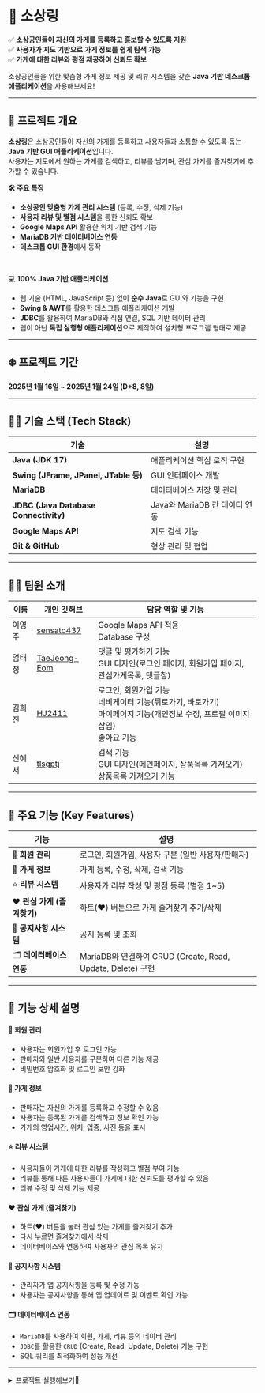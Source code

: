 # 🚀 소상링

✅ **소상공인들이 자신의 가게를 등록하고 홍보할 수 있도록 지원**  
✅ **사용자가 지도 기반으로 가게 정보를 쉽게 탐색 가능**  
✅ **가게에 대한 리뷰와 평점 제공하여 신뢰도 확보**  

소상공인들을 위한 맞춤형 가게 정보 제공 및 리뷰 시스템을 갖춘 **Java 기반 데스크톱 애플리케이션**을 사용해보세요!

---

## 📌 프로젝트 개요
**소상링**은 소상공인들이 자신의 가게를 등록하고 사용자들과 소통할 수 있도록 돕는 **Java 기반 GUI 애플리케이션**입니다.  
사용자는 지도에서 원하는 가게를 검색하고, 리뷰를 남기며, 관심 가게를 즐겨찾기에 추가할 수 있습니다.  

**🛠 주요 특징**
- **소상공인 맞춤형 가게 관리 시스템** (등록, 수정, 삭제 기능)  
- **사용자 리뷰 및 별점 시스템**을 통한 신뢰도 확보  
- **Google Maps API** 활용한 위치 기반 검색 기능  
- **MariaDB 기반 데이터베이스 연동**  
- **데스크톱 GUI 환경**에서 동작  

<br/>

💻 **100% Java 기반 애플리케이션**  
- 웹 기술 (HTML, JavaScript 등) 없이 **순수 Java**로 GUI와 기능을 구현  
- **Swing & AWT**를 활용한 데스크톱 애플리케이션 개발  
- **JDBC**를 활용하여 MariaDB와 직접 연결, SQL 기반 데이터 관리  
- 웹이 아닌 **독립 실행형 애플리케이션**으로 제작하여 설치형 프로그램 형태로 제공

---
## ❄️ 프로젝트 기간

 **2025년 1월 16일 ~ 2025년 1월 24일 (D+8, 8일)**

---

## 👨‍💻 기술 스택 (Tech Stack)
| 기술 | 설명 |
|------|------|
| **Java (JDK 17)** | 애플리케이션 핵심 로직 구현 |
| **Swing (JFrame, JPanel, JTable 등)** | GUI 인터페이스 개발 |
| **MariaDB** | 데이터베이스 저장 및 관리 |
| **JDBC (Java Database Connectivity)** | Java와 MariaDB 간 데이터 연동 |
| **Google Maps API** | 지도 검색 기능 |
| **Git & GitHub** | 형상 관리 및 협업 |

---

## 🙋‍♂️ 팀원 소개

| 이름  | 개인 깃허브                                 | 담당 역할 및 기능                                                                                                                 |
|-----| ------------------------------------------- |----------------------------------------------------------------------------------------------------------------------------|
| 이영주 | [sensato437](https://github.com/sensato437) | Google Maps API 적용 <br/>Database 구성  |
| 엄태정 | [TaeJeong-Eom](https://github.com/TaeJeong-Eom) | 댓글 및 평가하기 기능 <br/> GUI 디자인(로그인 페이지, 회원가입 페이지, 관심가게목록, 댓글창)    |
| 김희진 | [HJ2411](https://github.com/HJ2411)     | 로그인, 회원가입 기능 <br/> 네비게이터 기능(뒤로가기, 바로가기) <br/> 마이페이지 기능(개인정보 수정, 프로필 이미지 삽입) <br/> 좋아요 기능      |
| 신혜서 | [tlsgptj](https://github.com/tlsgptj)     | 검색 기능 <br/> GUI 디자인(메인페이지, 상품목록 가져오기) <br/> 상품목록 가져오기 기능 |

---

## 📌 **주요 기능 (Key Features)**  

| 기능 | 설명 |
|------|------|
| 🔐 **회원 관리** | 로그인, 회원가입, 사용자 구분 (일반 사용자/판매자) |
| 🏪 **가게 정보** | 가게 등록, 수정, 삭제, 검색 기능 |
| ⭐ **리뷰 시스템** | 사용자가 리뷰 작성 및 평점 등록 (별점 1~5) |
| ❤️ **관심 가게 (즐겨찾기)** | 하트(♥) 버튼으로 가게 즐겨찾기 추가/삭제 |
| 📢 **공지사항 시스템** | 공지 등록 및 조회 |
| 🗂 **데이터베이스 연동** | MariaDB와 연결하여 CRUD (Create, Read, Update, Delete) 구현 |

---

## 📌 **기능 상세 설명**  

#### 🔐 **회원 관리**
- 사용자는 회원가입 후 로그인 가능  
- 판매자와 일반 사용자를 구분하여 다른 기능 제공  
- 비밀번호 암호화 및 로그인 보안 강화

#### 🏪 **가게 정보**
- 판매자는 자신의 가게를 등록하고 수정할 수 있음  
- 사용자는 등록된 가게를 검색하고 정보 확인 가능  
- 가게의 영업시간, 위치, 업종, 사진 등을 표시  

#### ⭐ **리뷰 시스템**
- 사용자들이 가게에 대한 리뷰를 작성하고 별점 부여 가능  
- 리뷰를 통해 다른 사용자들이 가게에 대한 신뢰도를 평가할 수 있음  
- 리뷰 수정 및 삭제 기능 제공  

#### ❤️ **관심 가게 (즐겨찾기)**
- 하트(♥) 버튼을 눌러 관심 있는 가게를 즐겨찾기 추가  
- 다시 누르면 즐겨찾기에서 삭제  
- 데이터베이스와 연동하여 사용자의 관심 목록 유지  

#### 📢 **공지사항 시스템**
- 관리자가 앱 공지사항을 등록 및 수정 가능  
- 사용자는 공지사항을 통해 앱 업데이트 및 이벤트 확인 가능  

#### 🗂 **데이터베이스 연동**
- `MariaDB`를 사용하여 회원, 가게, 리뷰 등의 데이터 관리  
- `JDBC`를 활용한 `CRUD` (Create, Read, Update, Delete) 기능 구현  
- SQL 쿼리를 최적화하여 성능 개선  

---

<details>
    <summary> 프로젝트 실행해보기🚀 </summary>
    <div>

## 🚀 프로젝트 실행 방법 (Setup & Run)
### 1️⃣ **필요한 환경 설정**
- **Java JDK 17 이상 설치**
- **MariaDB 설치 및 데이터베이스 설정**
- **Google Maps API 키 발급 (선택 사항)**

### 2️⃣ **데이터베이스 설정**
```sql
CREATE DATABASE App_schema;
USE App_schema;
-- 테이블 생성 쿼리
START TRANSACTION;

-- 기존 테이블 삭제
DROP TABLE IF EXISTS ReviewComments;
DROP TABLE IF EXISTS Comments;
DROP TABLE IF EXISTS Item;
DROP TABLE IF EXISTS InterestList;
DROP TABLE IF EXISTS Notice;
DROP TABLE IF EXISTS Review;
DROP TABLE IF EXISTS Store;
DROP TABLE IF EXISTS Seller;
DROP TABLE IF EXISTS Event;
DROP TABLE IF EXISTS Admin;
DROP TABLE IF EXISTS BlackMember;
DROP TABLE IF EXISTS Login;
DROP TABLE IF EXISTS Member;
DROP TABLE IF EXISTS Industry;

DROP TRIGGER IF EXISTS MemberInsert;

-- Member 테이블 생성
CREATE TABLE Member (
    MemberID VARCHAR(13) NOT NULL,
    Pwd VARCHAR(14) NULL,
    Name VARCHAR(26) NULL,
    Nick VARCHAR(13) NULL,
    Birth DATE NULL,
    Email VARCHAR(100) NULL,
    MemberImage VARCHAR(100) NULL,
    CONSTRAINT PK_Member PRIMARY KEY (MemberID)
);

-- Industry 테이블 생성
CREATE TABLE Industry (
    IndustryNo INT(2) NOT NULL,
    IndustryName VARCHAR(10) NULL,
    CONSTRAINT PK_INDUSTRY PRIMARY KEY (IndustryNo)
);

-- Seller 테이블 생성
CREATE TABLE Seller (
    SellerNo INT(10) NOT NULL,
    StorePhone VARCHAR(13) NULL,
    MemberID VARCHAR(13) NOT NULL,
    CONSTRAINT PK_Seller PRIMARY KEY (SellerNo),
    CONSTRAINT FK_Member_TO_Seller FOREIGN KEY (MemberID) REFERENCES Member (MemberID)
);

-- Store 테이블 생성
CREATE TABLE Store (
    StoreNo INT NOT NULL AUTO_INCREMENT,
    StoreName VARCHAR(40) NULL,
    OpenHours VARCHAR(100) NULL,
    LOC VARCHAR(100) NULL,
    StoreImage VARCHAR(100) NULL,
    SellerNo INT(10) NOT NULL,
    IndustryNo INT(2) NOT NULL,
    CONSTRAINT PK_Store PRIMARY KEY (StoreNo),
    CONSTRAINT FK_Industry_TO_Store FOREIGN KEY (IndustryNo) REFERENCES Industry (IndustryNo),
    CONSTRAINT FK_Seller_TO_Store FOREIGN KEY (SellerNo) REFERENCES Seller (SellerNo)
);

-- Item 테이블 생성
CREATE TABLE Item (
    ItemNo INT NOT NULL AUTO_INCREMENT,
    ItemName VARCHAR(50) NULL,
    Amount INT NULL,
    StoreNo INT NOT NULL,
    ItemImage VARCHAR(100) NULL,
    CONSTRAINT PK_Item PRIMARY KEY (ItemNo),
    CONSTRAINT FK_Store_TO_Item FOREIGN KEY (StoreNo) REFERENCES Store (StoreNo)
);

-- Notice 테이블 생성
CREATE TABLE Notice (
    NoticeNo INT NOT NULL AUTO_INCREMENT,
    Title VARCHAR(60) NULL,
    Contents VARCHAR(400) NULL,
    NImage VARCHAR(100)	NULL,
    CreateDate DATE NULL,
    StoreNo INT NOT NULL,
    CONSTRAINT PK_Notice PRIMARY KEY (NoticeNo),
    CONSTRAINT FK_Store_TO_Notice FOREIGN KEY (StoreNo) REFERENCES Store (StoreNo)
);
CREATE TABLE Comments (
    CNO INT NOT NULL AUTO_INCREMENT,
    NContents VARCHAR(100) NULL,
    NoticeNo INT NULL,    
    MemberID VARCHAR(13) NOT NULL,
    CONSTRAINT PK_Comments PRIMARY KEY (CNO),
    CONSTRAINT FK_Notice_TO_Comments FOREIGN KEY (NoticeNo)
        REFERENCES Notice (NoticeNo),
    CONSTRAINT FK_Member_TO_Comments FOREIGN KEY (MemberID)
        REFERENCES Member (MemberID)
);

-- Admin 테이블 생성
CREATE TABLE Admin (
    Admin VARCHAR(13) NOT NULL,
    Pwd VARCHAR(14) NULL,
    AName VARCHAR(26) NULL,
    CONSTRAINT PK_Admin PRIMARY KEY (Admin)
);

-- BlackMember 테이블 생성
CREATE TABLE BlackMember (
    BanNo INT NOT NULL AUTO_INCREMENT,
    MemberID VARCHAR(13) NOT NULL,
    BanDate DATE NULL,
    UnBanDate DATE NULL,
    CONSTRAINT PK_BlackMember PRIMARY KEY (BanNo),
    CONSTRAINT FK_Member_TO_BlackMember FOREIGN KEY (MemberID) REFERENCES Member (MemberID)
);

-- Login 테이블 생성 (LoginTime 타입 변경)
CREATE TABLE Login (
    MemberID VARCHAR(13) NOT NULL,
    LoginCheck INT(1) NULL,
    LoginTime DATETIME NULL,  -- 변경: DATE -> DATETIME
    CONSTRAINT PK_Login PRIMARY KEY (MemberID),
    CONSTRAINT FK_Member_TO_Login FOREIGN KEY (MemberID) REFERENCES Member (MemberID)
);

-- Review 테이블 생성
CREATE TABLE Review (
    ReviewNo INT(10) AUTO_INCREMENT NOT NULL,
    CreateDate DATE NULL,
    ReviewImage VARCHAR(100) NULL,
    Contents VARCHAR(100) NULL,
    Rating INT NULL,
    MemberID VARCHAR(13) NOT NULL,
    StoreNo INT NOT NULL,
    CONSTRAINT PK_Review PRIMARY KEY (ReviewNo),
    CONSTRAINT FK_Member_TO_Review FOREIGN KEY (MemberID) REFERENCES Member (MemberID),
    CONSTRAINT FK_Store_TO_Review FOREIGN KEY (StoreNo) REFERENCES Store (StoreNo)
);
CREATE TABLE ReviewComments (
    CNO INT NOT NULL AUTO_INCREMENT,
    NContents VARCHAR(100) NULL,
    ReviewNo INT NOT NULL,
    MemberID VARCHAR(13) NOT NULL,
    CONSTRAINT PK_ReviewComments PRIMARY KEY (CNO),
    CONSTRAINT FK_Review_TO_ReviewComments 
        FOREIGN KEY (ReviewNo) REFERENCES Review (ReviewNo),
    CONSTRAINT FK_Member_TO_ReviewComments 
        FOREIGN KEY (MemberID) REFERENCES Member (MemberID)
);

CREATE TABLE InterestList (
    MemberID VARCHAR(13) NOT NULL,
    StoreNo INT NOT NULL,
    CONSTRAINT FK_Member_TO_InterestList FOREIGN KEY (MemberID)
        REFERENCES Member (MemberID),
    CONSTRAINT FK_Store_TO_InterestList FOREIGN KEY (StoreNo)
        REFERENCES Store (StoreNo),
    CONSTRAINT PK_InterestList PRIMARY KEY (MemberID, StoreNo)  -- MemberID와 StoreNo 조합을 기본 키로 설정
);

DELIMITER //
CREATE TRIGGER MemberInsert
AFTER INSERT ON Member
FOR EACH ROW
BEGIN
	INSERT INTO Login VALUES(NEW.MemberID,0,now());
END //
DELIMITER ;


-- 데이터 삽입
INSERT INTO Member (MemberID, Pwd, Name, Nick, Birth, Email, MemberImage)
VALUES ('M001', '001', '홍길동', '홍홍', '2000-01-01', 'hong@example.com', 'M001.jpg'),
       ('M002', '002', '김철수', '철철', '1995-05-05', 'kim@example.com', 'M002.jpg'),
       ('M003', '003', '박영희', '영영', '1990-09-09', 'park@example.com', 'M003.jpg'),
       ('M004', '004', '이수민', '수민', '1992-02-14', 'lee@example.com', 'M004.jpg'),
       ('M005', '005', '최재현', '재현', '1987-08-22', 'choi@example.com', 'M005.jpg'),
       ('M006', '006', '정민수', '민수', '1985-03-30', 'jung@example.com', 'M006.jpg'),
       ('M007', '007', '김미영', '미영', '2002-07-15', 'kimmi@example.com', 'M007.jpg'),
       ('M008', '008', '조윤희', '윤희', '1993-10-10', 'jo@example.com', 'M008.jpg'),
       ('M009', '009', '한지우', '지우', '1994-04-04', 'hanjiwoo@example.com', 'M009.jpg'),
       ('M010', '010', '오민정', '민정', '1998-06-18', 'ominjeong@example.com', 'M010.jpg'),
       ('M011', '011', '황석준', '석준', '1986-12-25', 'hwangseokjun@example.com', 'M011.jpg'),
       ('M012', '012', '유미래', '미래', '2001-11-30', 'yumirae@example.com', 'M012.jpg'),
       ('M013', '013', '김영진', '영진', '1999-09-13', 'kimgyeongjin@example.com', 'M013.jpg'),
       ('M014', '014', '박수진', '수진', '1991-01-01', 'parksujin@example.com', 'M014.jpg');

-- 업종 데이터
INSERT INTO Industry (IndustryNo, IndustryName)
VALUES (1, '음식점'),
       (2, '의류'),
       (3, '전자제품'),
       (4, '도서'),
       (5, '홈카페'),
       (6, '운동용품');

-- 판매자 데이터 (기존 3개 + 2개 추가)
INSERT INTO Seller (SellerNo, StorePhone, MemberID)
VALUES (1, '010-1234-5678', 'M001'),
       (2, '010-2345-6789', 'M002'),
       (3, '010-3456-7890', 'M011'),
       (4, '010-4567-8901', 'M007'),
       (5, '010-5678-9012', 'M009'),
       (6, '010-3333-3333', 'M006');

-- 상점 데이터 (주소를 정식 명칭으로 변경)
INSERT INTO Store (StoreName, OpenHours, LOC, StoreImage, SellerNo, IndustryNo)
VALUES 
    ('홍길동 음식점', '09:00-21:00', '서울특별시 강남구 테헤란로 123길 45', 'store1.jpg', 1, 1),
    ('김철수 의류', '10:00-20:00', '서울특별시 마포구 홍대입구로 12길 30', 'store2.jpg', 2, 2),
    ('박영희 전자', '11:00-22:00', '서울특별시 송파구 올림픽로 265', 'store3.jpg', 3, 3),
    ('이수민 도서', '09:00-18:00', '서울특별시 종로구 종로 1가 45', 'store4.jpg', 4, 4),
    ('최재현 홈카페', '08:00-22:00', '서울특별시 강북구 도봉로 243', 'store5.jpg', 5, 5),
    ('햄버거 테스트용 가게', '10:30-22:00', '서울특별시 노원구 상계동 455', 'store6.jpg', 6, 6);


-- 상품 데이터
INSERT INTO Item (ItemName, Amount, StoreNo, ItemImage)
VALUES ('된장찌개', 5000, 1, 'item1.jpg'),
       ('김치찌개', 6000, 1, 'item2.jpg'),
       ('백반' , 7000 , 1, 'item3.jpg'),
       ('고등어조림' , 8000 , 1, 'item4.jpg'),
       ('청바지', 25000, 2, 'item5.jpg'),
       ('면바지', 17000, 2, 'item6.jpg'),
       ('티셔츠', 18000, 2, 'item7.jpg'),
       ('스마트폰', 400000, 3, 'item8.jpg'),
       ('MP3',150000,3,'item9.jpg'),
       ('휴대용게임기',200000,3,'item10.jpg'),
       ('소설책', 15000, 4, 'item11.jpg'),
       ('위인전', 12000, 4, 'item12.jpg'),
       ('전공서', 18000, 4, 'item13.jpg'),
       ('만화책', 9000, 4, 'item14.jpg'),
       ('커피 원두', 25000, 5, 'item15.jpg'),
       ('아메리카노',2000, 5, 'item16.jpg'),
       ('카페라떼',2500, 5,'item17.jpg'),
       ('녹차', 3000, 5,'item18.jpg'),
       ('햄버거1', 5000, 6, 'item19.png'),       
       ('햄버거2',4800, 6,'item20.jpg'),
       ('햄버거3', 6200, 6,'item21.jpg'),
       ('햄버거4', 7300, 6, 'item22.png'),
       ('햄버거5', 2300, 6, 'item23.png'),
       ('햄버거6', 5200, 6, 'item24.png'),
       ('햄버거7', 4700, 6, 'item25.png');
       

-- 리뷰 데이터
INSERT INTO Review (CreateDate, ReviewImage, Contents, Rating, MemberID, StoreNo)
VALUES 
       ('2023-11-01', 'review1.jpg', '맛있어요!', 5, 'M001', 1),
       ('2023-11-03', 'review2.jpg', '좋아요!', 4, 'M007', 2),
       ('2023-11-05', 'review3.jpg', '품질이 좋습니다.', 5, 'M003', 3),
       ('2023-11-08', 'review4.jpg', '책이 재미있어요!', 4, 'M012', 4),
       ('2023-11-10', 'review5.jpg', '커피 원두가 아주 좋네요!', 5, 'M006', 5),
       ('2023-11-12', 'review6.jpg', '맛있고 신선해요!', 4, 'M010', 1),
       ('2023-11-15', 'review7.jpg', '가격대비 괜찮아요.', 3, 'M008', 2),
       ('2023-11-17', 'review8.jpg', '완전 추천해요!', 5, 'M002', 3),
       ('2023-11-20', 'review9.jpg', '친절한 서비스!', 5, 'M014', 4),
       ('2023-11-22', 'review10.jpg', '다시 오고 싶어요!', 4, 'M005', 5),
       ('2023-11-25', 'review11.jpg', '조금 비쌈.', 3, 'M004', 1),
       ('2023-11-27', 'review12.jpg', '너무 멋있어요!', 5, 'M011', 2),
       ('2023-12-01', 'review13.jpg', '재미있고 유익한 책!', 4, 'M013', 3),
       ('2023-12-05', 'review14.jpg', '다양한 메뉴가 있어서 좋아요!', 5, 'M009', 4),
       ('2023-12-08', 'NoImg.jpg', '서비스가 아주 좋습니다.', 5, 'M001', 5),
       ('2023-12-12', 'NoImg.jpg', '또 오고 싶어요.', 4, 'M007', 1),
       ('2023-12-15', 'review17.jpg', '친구들과 와서 좋았어요!', 5,'M003', 2),
       ('2023-12-18', 'review18.jpg', '깔끔하고 정갈해요!', 4, 'M014', 3),
       ('2023-12-22', 'NoImg.jpg', '따뜻하고 맛있어요!', 5, 'M006', 4),
       ('2023-12-25', 'NoImg.jpg', '가성비 좋아요!', 4, 'M012', 5);


-- 공지사항 데이터 (많이 추가)
INSERT INTO Notice (Title, Contents, CreateDate, StoreNo)
VALUES 
    ('신규 공지사항', '새로운 공지사항 내용입니다.', '2024-11-01', 1),
    ('세일 이벤트', '겨울 세일 시작합니다!', '2024-11-05', 2),
    ('점검 안내', '서버 점검이 예정되어 있습니다.', '2024-11-10', 3),
    ('배송 지연 안내', '배송이 지연되고 있습니다. 양해 부탁드립니다.', '2024-11-15', 4),
    ('신제품 출시', '새로운 스마트폰이 출시되었습니다. 많은 관심 부탁드립니다.', '2024-11-20', 5),
    ('주문 마감 안내', '오늘 주문 마감 시간이 23:59입니다. 서둘러 주세요!', '2024-11-25', 1),
    ('2024년 새해 이벤트', '새해 첫 이벤트, 큰 할인 혜택을 놓치지 마세요!', '2024-12-01', 2),
    ('서버 점검 연기', '예정된 서버 점검이 연기되었습니다.', '2024-12-05', 3),
    ('결제 오류 안내', '결제 시스템에 오류가 발생했습니다. 문제 해결 중입니다.', '2024-12-10', 4),
    ('이벤트 당첨자 발표', '지난 이벤트 당첨자를 발표합니다. 확인해 보세요!', '2024-12-15', 5),
    ('배송지 주소 변경 안내', '배송지 주소를 변경하신 분들은 확인해 주세요.', '2024-12-20', 1),
    ('월말 정산 공지', '이번 달 정산에 대한 공지사항입니다.', '2024-12-25', 2),
    ('고객 만족도 조사', '고객님들의 만족도를 조사 중입니다. 많은 참여 부탁드립니다.', '2024-12-30', 3),
    ('운영 정책 변경 안내', '운영 정책이 일부 변경되었습니다. 자세히 확인해 주세요.', '2025-01-02', 4),
    ('품절 안내', '인기 상품이 품절되었습니다. 재입고 예정일을 확인해 주세요.', '2025-01-05', 5),
    ('시스템 업데이트 안내', '시스템 업데이트로 인해 일부 서비스가 일시적으로 중단됩니다.', '2025-01-10', 1),
    ('친환경 패키지 도입', '환경을 고려한 친환경 포장재를 도입했습니다.', '2025-01-15', 2),
    ('회원 전용 할인 혜택', '회원 전용 할인 혜택을 제공합니다. 회원 가입 후 확인하세요!', '2025-01-20', 3);

-- 공지사항 comment
INSERT INTO Comments (NContents, NoticeNo, MemberID)
VALUES 
    ('정말 유용한 정보 감사합니다.', 1, 'M003'),
    ('이 내용은 조금 부족한 것 같아요.', 2, 'M010'),
    ('좋은 게시글이에요. 계속 업데이트 부탁드립니다.', 3, 'M002'),
    ('내용이 잘 정리되어 있어 좋아요.', 4, 'M008'),
    ('유익한 정보네요, 감사해요!', 5, 'M001'),
    ('이 부분이 조금 더 자세했으면 좋겠어요.', 6, 'M014'),
    ('정말 도움이 되었습니다. 감사합니다!', 7, 'M006'),
    ('좀 더 구체적인 예시가 있으면 좋겠어요.', 8, 'M012'),
    ('흥미로운 글이네요. 계속 쓸만한 자료 부탁드려요!', 9, 'M004'),
    ('잘 봤습니다! 계속 좋은 글 부탁드려요.', 5, 'M011'),
    ('좋은 정보 감사합니다. 도움이 되었습니다.', 7, 'M005'),
    ('이 주제에 대해 더 다뤄주세요.', 8, 'M009'),
    ('정리된 글이 잘 읽혔어요. 감사해요!', 9, 'M007'),
    ('훌륭한 글이에요. 자주 올려주세요.', 7, 'M003'),
    ('이 내용도 포함되면 좋을 것 같아요.', 1, 'M002'),
    ('조금 더 깊이 있는 내용이 필요할 것 같아요.', 3, 'M010'),
    ('좋은 포스팅입니다! 더 많이 알려주세요.', 4, 'M013'),
    ('이렇게 쉽게 설명해 주셔서 감사합니다.', 7, 'M006'),
    ('정말 도움이 됐어요. 감사합니다!', 8, 'M012'),
    ('꼭 다시 한번 읽어봐야겠네요. 좋은 정보 감사합니다!', 3, 'M008');

-- 리뷰 comment
INSERT INTO ReviewComments (NContents, ReviewNo, MemberID) 
VALUES 
    ('맛있어 보이네요!', 1, 'M001'),
    ('위치가 어디인가요?', 2, 'M001'),
    ('저도 가보고 싶어요!', 3, 'M001'),
    ('여기 맛있더라고요.', 20, 'M004'),
    ('저도 자주 가는 곳인데 맛있어요.', 19, 'M001'),
    ('사장님이 친절하셔서 좋음!', 20, 'M002'),
    ('맛은 괜찮은데 서비스는 별로...', 4, 'M004'),
    ('저도 가보고 싶어요', 5, 'M003'),
    ('점심시간에 웨이팅이 좀 있어요.', 7, 'M003'),
    ('가끔 좋은 물건 건질 수 있음!', 6, 'M003'),
    ('할인이벤트 할 때 가면 좋아요요', 8, 'M003'),
    ('가격대가 좀 높네요.', 11, 'M003'),
    ('추천 감사합니다!', 13, 'M003'),
    ('분위기가 좋았어요.', 12, 'M003'),
    ('재방문 의사 있습니다.', 17, 'M003'),
    ('점원이 친절했어요.', 19, 'M003'),
    ('인테리어가 예뻐요.', 18, 'M003'),
    ('주차가 불편했어요.', 14, 'M003'),    
    ('친구랑 같이 가면 좋을 것 같아요.', 13, 'M007');

-- 관심가게 목록
INSERT INTO InterestList (MemberID, StoreNo)
VALUES
       ('M001', 1),
       ('M001', 2),
       ('M001', 3),
       ('M001', 4),
       ('M001', 5),
       ('M001', 6),
       ('M007', 5),  -- 김미영 회원이 홈카페에 관심
       ('M012', 3);

COMMIT;

